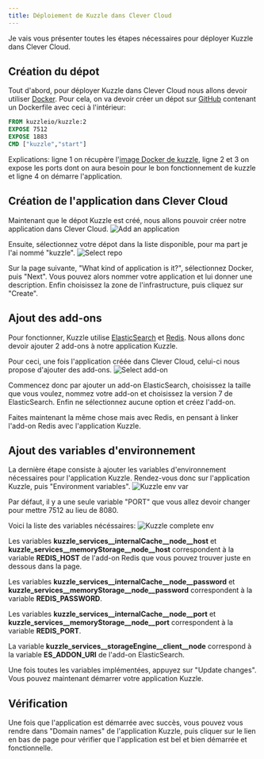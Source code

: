 ```yaml
---
title: Déploiement de Kuzzle dans Clever Cloud
---
```


Je vais vous présenter toutes les étapes nécessaires pour déployer Kuzzle dans Clever Cloud.

## Création du dépot

Tout d'abord, pour déployer Kuzzle dans Clever Cloud nous allons devoir utiliser [Docker](https://www.docker.com/). Pour cela, on va devoir créer un dépot sur [GitHub](https://github.com/) contenant un Dockerfile avec ceci à l'intérieur:

```Dockerfile
FROM kuzzleio/kuzzle:2
EXPOSE 7512
EXPOSE 1883
CMD ["kuzzle","start"]
```

Explications: ligne 1 on récupère l'[image Docker de kuzzle](https://hub.docker.com/r/kuzzleio/kuzzle), ligne 2 et 3 on expose les ports dont on aura besoin pour le bon fonctionnement de kuzzle et ligne 4 on démarre l'application.

## Création de l'application dans Clever Cloud

Maintenant que le dépot Kuzzle est créé, nous allons pouvoir créer notre application dans Clever Cloud.
![Add an application](/img/clever_add_application.PNG)

Ensuite, sélectionnez votre dépot dans la liste disponible, pour ma part je l'ai nommé "kuzzle".
![Select repo](/img/clever_select_repo.PNG)

Sur la page suivante, "What kind of application is it?", sélectionnez Docker, puis "Next". Vous pouvez alors nommer votre application et lui donner une description. Enfin choisissez la zone de l'infrastructure, puis cliquez sur "Create".

## Ajout des add-ons

Pour fonctionner, Kuzzle utilise [ElasticSearch](https://www.elastic.co/fr/elasticsearch/) et [Redis](https://redis.io/). Nous allons donc devoir ajouter 2 add-ons à notre application Kuzzle.

Pour ceci, une fois l'application créée dans Clever Cloud, celui-ci nous propose d'ajouter des add-ons.
![Select add-on](/img/clever_select_addon.PNG)

Commencez donc par ajouter un add-on ElasticSearch, choisissez la taille que vous voulez, nommez votre add-on et choisissez la version 7 de ElasticSearch. Enfin ne sélectionnez aucune option et créez l'add-on.

Faites maintenant la même chose mais avec Redis, en pensant à linker l'add-on Redis avec l'application Kuzzle.

## Ajout des variables d'environnement

La dernière étape consiste à ajouter les variables d'environnement nécessaires pour l'application Kuzzle. Rendez-vous donc sur l'application Kuzzle, puis "Environment variables".
![Kuzzle env var](/img/clever_kuzzle_env.PNG)

Par défaut, il y a une seule variable "PORT" que vous allez devoir changer pour mettre 7512 au lieu de 8080.

Voici la liste des variables nécéssaires:
![Kuzzle complete env](/img/clever_kuzzle_env_complete.PNG)

Les variables **kuzzle_services__internalCache__node__host** et **kuzzle_services__memoryStorage__node__host** correspondent à la variable **REDIS_HOST** de l'add-on Redis que vous pouvez trouver juste en dessous dans la page.

Les variables **kuzzle_services__internalCache__node__password** et **kuzzle_services__memoryStorage__node__password** correspondent à la variable **REDIS_PASSWORD**.

Les variables **kuzzle_services__internalCache__node__port** et **kuzzle_services__memoryStorage__node__port** correspondent à la variable **REDIS_PORT**.

La variable **kuzzle_services__storageEngine__client__node** correspond à la variable **ES_ADDON_URI** de l'add-on ElasticSearch.

Une fois toutes les variables implémentées, appuyez sur "Update changes". Vous pouvez maintenant démarrer votre application Kuzzle.

## Vérification

Une fois que l'application est démarrée avec succès, vous pouvez vous rendre dans "Domain names" de l'application Kuzzle, puis cliquer sur le lien en bas de page pour vérifier que l'application est bel et bien démarrée et fonctionnelle.
